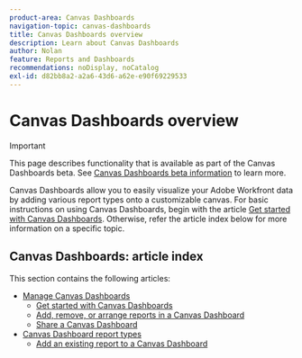 ```yaml
---
product-area: Canvas Dashboards
navigation-topic: canvas-dashboards
title: Canvas Dashboards overview
description: Learn about Canvas Dashboards
author: Nolan
feature: Reports and Dashboards
recommendations: noDisplay, noCatalog
exl-id: d82bb8a2-a2a6-43d6-a62e-e90f69229533
---
```

# Canvas Dashboards overview

>[!IMPORTANT]
>
>This page describes functionality that is available as part of the Canvas Dashboards beta. See [Canvas Dashboards beta information](/help/quicksilver/product-announcements/betas/canvas-dashboards-beta/canvas-dashboards-beta-information.md) to learn more.

Canvas Dashboards allow you to easily visualize your Adobe Workfront data by adding various report types onto a customizable canvas. For basic instructions on using Canvas Dashboards, begin with the article [Get started with Canvas Dashboards](/help/quicksilver/reports-and-dashboards/canvas-dashboards/manage-canvas-dashboards/get-started-canvas-dashboards.md). Otherwise, refer the article index below for more information on a specific topic.

## Canvas Dashboards: article index

This section contains the following articles:

* [Manage Canvas Dashboards](/help/quicksilver/reports-and-dashboards/canvas-dashboards/manage-canvas-dashboards/manage-canvas-dashboards.md)
    * [Get started with Canvas Dashboards](/help/quicksilver/reports-and-dashboards/canvas-dashboards/manage-canvas-dashboards/get-started-canvas-dashboards.md)
    * [Add, remove, or arrange reports in a Canvas Dashboard](/help/quicksilver/reports-and-dashboards/canvas-dashboards/manage-canvas-dashboards/add-remove-arrange-reports.md)
    * [Share a Canvas Dashboard](/help/quicksilver/reports-and-dashboards/canvas-dashboards/manage-canvas-dashboards/share-canvas-dashboard.md)
* [Canvas Dashboard report types](/help/quicksilver/reports-and-dashboards/canvas-dashboards/report-types/report-types-overview.md) 
    * [Add an existing report to a Canvas Dashboard](/help/quicksilver/reports-and-dashboards/canvas-dashboards/add-reports/add-existing-report.md)
    <!--* [Build a KPI report in a Canvas Dashboard](/help/quicksilver/reports-and-dashboards/canvas-dashboards/report-types/build-kpi-report.md)
    * [Build a chart report in a Canvas Dashboard](/help/quicksilver/reports-and-dashboards/canvas-dashboards/report-types/build-chart-report.md)
    * [Build a table report in a Canvas Dashboard](/help/quicksilver/reports-and-dashboards/canvas-dashboards/report-types/build-table-report.md)
    * [Add a pending approvals report to a Canvas Dashboard](/help/quicksilver/reports-and-dashboards/canvas-dashboards/report-types/add-pending-approvals-report.md)-->
    
